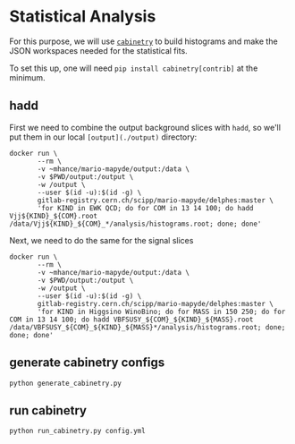 # Statistical Analysis

For this purpose, we will use [`cabinetry`](https://pypi.org/project/cabinetry/) to build histograms and make the JSON workspaces needed for the statistical fits.

To set this up, one will need `pip install cabinetry[contrib]` at the minimum.

## hadd

First we need to combine the output background slices with `hadd`, so we'll put them in our local `[output](./output)` directory:

```
docker run \
       --rm \
       -v ~mhance/mario-mapyde/output:/data \
       -v $PWD/output:/output \
       -w /output \
       --user $(id -u):$(id -g) \
       gitlab-registry.cern.ch/scipp/mario-mapyde/delphes:master \
       'for KIND in EWK QCD; do for COM in 13 14 100; do hadd Vjj${KIND}_${COM}.root /data/Vjj${KIND}_${COM}_*/analysis/histograms.root; done; done'
```

Next, we need to do the same for the signal slices

```
docker run \
       --rm \
       -v ~mhance/mario-mapyde/output:/data \
       -v $PWD/output:/output \
       -w /output \
       --user $(id -u):$(id -g) \
       gitlab-registry.cern.ch/scipp/mario-mapyde/delphes:master \
       'for KIND in Higgsino WinoBino; do for MASS in 150 250; do for COM in 13 14 100; do hadd VBFSUSY_${COM}_${KIND}_${MASS}.root /data/VBFSUSY_${COM}_${KIND}_${MASS}*/analysis/histograms.root; done; done; done'
```


## generate cabinetry configs

```
python generate_cabinetry.py
```

## run cabinetry

```
python run_cabinetry.py config.yml
```
